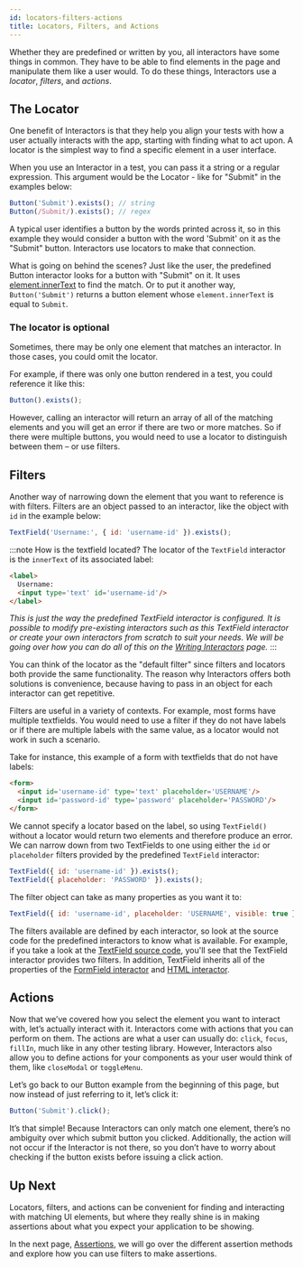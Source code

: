 ```yaml
---
id: locators-filters-actions
title: Locators, Filters, and Actions
---
```


Whether they are predefined or written by you, all interactors have some things in common. They have to be able to find elements in the page and manipulate them like a user would. To do these things, Interactors use a _locator_, _filters_, and _actions_.

## The Locator

One benefit of Interactors is that they help you align your tests with how a user actually interacts with the app, starting with finding what to act upon. A locator is the simplest way to find a specific element in a user interface.

When you use an Interactor in a test, you can pass it a string or a regular expression. This argument would be the Locator - like for "Submit" in the examples below:

```js
Button('Submit').exists(); // string
Button(/Submit/).exists(); // regex
```

A typical user identifies a button by the words printed across it, so in this example they would consider a button with the word 'Submit' on it as the "Submit" button. Interactors use locators to make that connection.

What is going on behind the scenes? Just like the user, the predefined Button interactor looks for a button with "Submit" on it. It uses [element.innerText](https://github.com/thefrontside/interactors/blob/main/packages/html/src/button.ts#L11) to find the match. Or to put it another way, `Button('Submit')` returns a button element whose `element.innerText` is equal to `Submit`.

### The locator is optional

Sometimes, there may be only one element that matches an interactor. In those cases, you could omit the locator.

For example, if there was only one button rendered in a test, you could reference it like this:

```js
Button().exists();
```

However, calling an interactor will return an array of all of the matching elements and you will get an error if there are two or more matches. So if there were multiple buttons, you would need to use a locator to distinguish between them – or use filters.

## Filters

Another way of narrowing down the element that you want to reference is with filters. Filters are an object passed to an interactor, like the object with `id` in the example below:

```js
TextField('Username:', { id: 'username-id' }).exists();
```

:::note How is the textfield located?
The locator of the `TextField` interactor is the `innerText` of its associated label:

```html
<label>
  Username:
  <input type='text' id='username-id'/>
</label>
```

_This is just the way the predefined TextField interactor is configured. It is possible to modify pre-existing interactors such as this TextField interactor or create your own interactors from scratch to suit your needs. We will be going over how you can do all of this on the [Writing Interactors](/docs/write-your-own) page._
:::

You can think of the locator as the "default filter" since filters and locators both provide the same functionality. The reason why Interactors offers both solutions is convenience, because having to pass in an object for each interactor can get repetitive.

Filters are useful in a variety of contexts. For example, most forms have multiple textfields. You would need to use a filter if they do not have labels or if there are multiple labels with the same value, as a locator would not work in such a scenario.

Take for instance, this example of a form with textfields that do not have labels:

```html
<form>
  <input id='username-id' type='text' placeholder='USERNAME'/>
  <input id='password-id' type='password' placeholder='PASSWORD'/>
</form>
```

We cannot specify a locator based on the label, so using `TextField()` without a locator would return two elements and therefore produce an error. We can narrow down from two TextFields to one using either the `id` or `placeholder` filters provided by the predefined `TextField` interactor:

```js
TextField({ id: 'username-id' }).exists();
TextField({ placeholder: 'PASSWORD' }).exists();
```

The filter object can take as many properties as you want it to:

```js
TextField({ id: 'username-id', placeholder: 'USERNAME', visible: true }).exists();
```

The filters available are defined by each interactor, so look at the source code for the predefined interactors to know what is available. For example, if you take a look at the [TextField source code](https://github.com/thefrontside/interactors/blob/main/packages/html/src/text-field.ts), you'll see that the TextField interactor provides two filters. In addition, TextField inherits all of the properties of the [FormField interactor](https://github.com/thefrontside/interactors/blob/main/packages/html/src/form-field.ts) and [HTML interactor](https://github.com/thefrontside/interactors/blob/main/packages/html/src/html.ts).

## Actions

Now that we’ve covered how you select the element you want to interact with, let’s actually interact with it. Interactors come with actions that you can perform on them. The actions are what a user can usually do: `click`, `focus`, `fillIn`, much like in any other testing library. However, Interactors also allow you to define actions for your components as your user would think of them, like `closeModal` or `toggleMenu`.

Let’s go back to our Button example from the beginning of this page, but now instead of just referring to it, let’s click it:

```js
Button('Submit').click();
```

It’s that simple! Because Interactors can only match one element, there’s no ambiguity over which submit button you clicked. Additionally, the action will not occur if the Interactor is not there, so you don’t have to worry about checking if the button exists before issuing a click action.

## Up Next

Locators, filters, and actions can be convenient for finding and interacting with matching UI elements, but where they really shine is in making assertions about what you expect your application to be showing.

In the next page, [Assertions](/docs/assertions), we will go over the different assertion methods and explore how you can use filters to make assertions.
